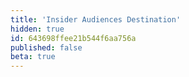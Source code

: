 ```yaml
---
title: 'Insider Audiences Destination'
hidden: true
id: 643698ffee21b544f6aa756a
published: false
beta: true
---
```

